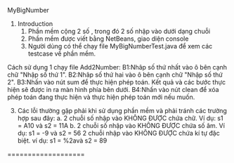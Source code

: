 MyBigNumber

1. Introduction
	1. Phần mềm cộng 2 số , trong đó 2 số nhập vào dưới dạng chuỗi					
	2. Phần mềm được viết bằng NetBeans, giao diện console						
	3. Người dùng có thể chạy file MyBigNumberTest.java để xem các testcase về phần mềm.

Cách sử dụng 1 chạy file Add2Number: 
B1:Nhâp số thứ nhất vào ô bên cạnh chữ "Nhập số thứ 1". 
B2:Nhâp số thứ hai vào ô bên cạnh chữ "Nhập số thứ 2".
B3:Nhấn vào nút sum để thực hiện phép toán. Kết quả và các bước thực hiện sẽ được in ra màn hình phía bên dưới.
B4:Nhấn vào nút clean để xóa phép toán đang thực hiện và thực hiện phép toán mới nếu muốn.

3. Các lỗi thường gặp phải khi sử dụng phần mềm và phải tránh các trường hợp sau đây:
	a. 2 chuỗi số nhập vào KHÔNG ĐƯỢC chứa chữ. Ví dụ: s1 = A10 và s2 = 11A
	b. 2 chuỗi số nhập vào KHÔNG ĐƯỢC chứa số âm. Ví dụ: s1 = -9 và s2 = 56
	2 chuỗi nhập vào KHÔNG ĐƯỢC chứa kí tự đặc biệt. ví dụ: s1 = %2avà s2 = 89

===================

